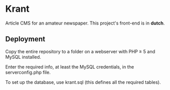 # Krant
Article CMS for an amateur newspaper.
This project's front-end is in **dutch**.

## Deployment
Copy the entire repository to a folder on a webserver with PHP ≥ 5 and MySQL installed.

Enter the required info, at least the MySQL credentials, in the serverconfig.php file.

To set up the database, use krant.sql (this defines all the required tables).